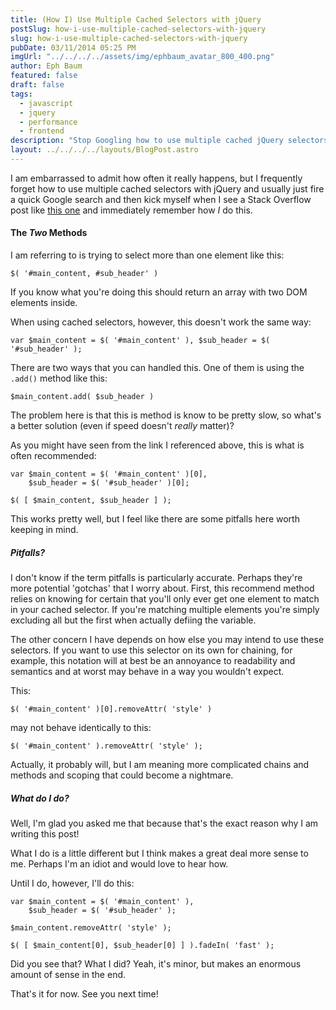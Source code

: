 ```yaml
---
title: (How I) Use Multiple Cached Selectors with jQuery
postSlug: how-i-use-multiple-cached-selectors-with-jquery
slug: how-i-use-multiple-cached-selectors-with-jquery
pubDate: 03/11/2014 05:25 PM
imgUrl: "../../../../assets/img/ephbaum_avatar_800_400.png"
author: Eph Baum
featured: false
draft: false
tags:
  - javascript
  - jquery
  - performance
  - frontend
description: "Stop Googling how to use multiple cached jQuery selectors—here's the method that actually makes sense. A practical guide to combining cached selectors without the performance pitfalls of .add(), complete with real-world examples and the gotchas you need to watch out for."
layout: ../../../../layouts/BlogPost.astro
---
```


I am embarrassed to admit how often it really happens, but I frequently forget how to use multiple cached selectors with jQuery and usually just fire a quick Google search and then kick myself when I see a Stack Overflow post like [this one](http://stackoverflow.com/questions/8526226/jquery-how-to-use-multiple-cached-elements) and immediately remember how _I_ do this.

#### The _Two_ Methods

I am referring to is trying to select more than one element like this:

`$( '#main_content, #sub_header' )`

If you know what you're doing this should return an array with two DOM elements inside.

When using cached selectors, however, this doesn't work the same way:

`var $main_content = $( '#main_content' ), $sub_header = $( '#sub_header' );`

There are two ways that you can handled this. One of them is using the `.add()` method like this:

`$main_content.add( $sub_header )`

The problem here is that this is method is know to be pretty slow, so what's a better solution (even if speed doesn't _really_ matter)?

As you might have seen from the link I referenced above, this is what is often recommended:

    var $main_content = $( '#main_content' )[0], 
        $sub_header = $( '#sub_header' )[0]; 
    
    $( [ $main_content, $sub_header ] );

This works pretty well, but I feel like there are some pitfalls here worth keeping in mind.

##### Pitfalls?

I don't know if the term pitfalls is particularly accurate. Perhaps they're more potential 'gotchas' that I worry about. First, this recommend method relies on knowing for certain that you'll only ever get one element to match in your cached selector. If you're matching multiple elements you're simply excluding all but the first when actually defiing the variable.

The other concern I have depends on how else you may intend to use these selectors. If you want to use this selector on its own for chaining, for example, this notation will at best be an annoyance to readability and semantics and at worst may behave in a way you wouldn't expect.

This:

`$( '#main_content' )[0].removeAttr( 'style' )`

may not behave identically to this:

`$( '#main_content' ).removeAttr( 'style' );`

Actually, it probably will, but I am meaning more complicated chains and methods and scoping that could become a nightmare.

##### What do I do?

Well, I'm glad you asked me that because that's the exact reason why I am writing this post!

What I do is a little different but I think makes a great deal more sense to me. Perhaps I'm an idiot and would love to hear how.

Until I do, however, I'll do this:

    var $main_content = $( '#main_content' ),
        $sub_header = $( '#sub_header' ); 
    
    $main_content.removeAttr( 'style' ); 
    
    $( [ $main_content[0], $sub_header[0] ] ).fadeIn( 'fast' );

Did you see that? What I did? Yeah, it's minor, but makes an enormous amount of sense in the end.

That's it for now. See you next time!
